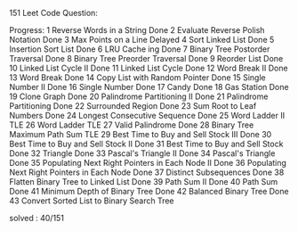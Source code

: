 151 Leet Code Question:

Progress:
1 Reverse Words in a String Done 
2 Evaluate Reverse Polish Notation Done
3 Max Points on a Line Delayed
4 Sort Linked List Done
5 Insertion Sort List Done
6 LRU Cache ing Done
7 Binary Tree Postorder Traversal Done
8 Binary Tree Preorder Traversal Done
9 Reorder List Done 
10 Linked List Cycle II Done
11 Linked List Cycle Done
12 Word Break II Done 
13 Word Break Done
14 Copy List with Random Pointer Done
15 Single Number II Done
16 Single Number Done
17 Candy Done
18 Gas Station Done
19 Clone Graph Done
20 Palindrome Partitioning II Done
21 Palindrome Partitioning Done
22 Surrounded Region Done
23 Sum Root to Leaf Numbers Done
24 Longest Consecutive Sequence Done
25 Word Ladder II TLE
26 Word Ladder TLE
27 Valid Palindrome Done
28 Binary Tree Maximum Path Sum TLE
29 Best Time to Buy and Sell Stock III Done
30 Best Time to Buy and Sell Stock II Done
31 Best Time to Buy and Sell Stock Done
32 Triangle Done
33 Pascal's Triangle II Done
34 Pascal's Triangle Done
35 Populating Next Right Pointers in Each Node II Done 
36 Populating Next Right Pointers in Each Node Done 
37 Distinct Subsequences Done
38 Flatten Binary Tree to Linked List Done
39 Path Sum II Done
40 Path Sum Done
41 Minimum Depth of Binary Tree Done
42 Balanced Binary Tree Done
43 Convert Sorted List to Binary Search Tree


solved : 40/151

